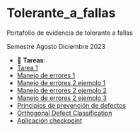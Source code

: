 # Tolerante_a_fallas
Portafolio de evidencia de tolerante a fallas

Semestre Agosto Diciembre 2023

- :file_folder: __Tareas__:
- [Tarea 1](Conceptos_básicos.pdf)
- [Manejo de errores 1](Manejo_de_errores_Par1.pdf)
- [Manejo de errores 2 ejemplo 1](access_to_db.py)
- [Manejo de errores 2 ejemplo 2](consult_API.py)
- [Manejo de errores 2 ejemplo 3](read_files.cpp)
- [Principios de prevención de defectos](Principio_de_prevencion_de_defectos.pdf)
- [Orthogonal Defect Classification](Orthogonal_Defect_Classification.pdf)
- [Aplicación checkpoint](snake.py)
